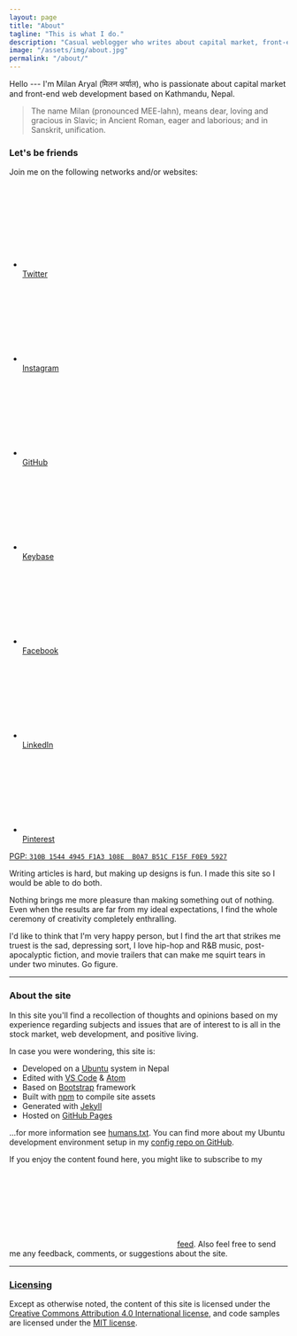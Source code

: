 ```yaml
---
layout: page
title: "About"
tagline: "This is what I do."
description: "Casual weblogger who writes about capital market, front-end web development, and positive living."
image: "/assets/img/about.jpg"
permalink: "/about/"
---
```


Hello --- I'm Milan Aryal (मिलन अर्याल), who is passionate about capital market and front-end web development based on Kathmandu, Nepal.

> The name Milan (pronounced MEE-lahn), means dear, loving and gracious in Slavic; in Ancient Roman, eager and laborious; and in Sanskrit, unification.

### Let's be friends

Join me on the following networks and/or websites:

<!-- Social links -->
<ul class="social-links">
  <li>
    <a rel="me" href="https://twitter.com/MilanAryal">
      <svg class="icon icon-twitter" aria-hidden="true"><use xlink:href="{{ site.icon_path }}#icon-twitter"></use></svg><br><span class="label">Twitter</span>
    </a>
  </li>
  <li>
     <a rel="me" href="https://instagram.com/MilanAryal">
       <svg class="icon icon-instagram" aria-hidden="true"><use xlink:href="{{ site.icon_path }}#icon-instagram"></use></svg><br><span class="label">Instagram</span>
    </a>
  </li>
  <li>
    <a rel="me" href="https://github.com/MilanAryal">
      <svg class="icon icon-github" aria-hidden="true"><use xlink:href="{{ site.icon_path }}#icon-github"></use></svg><br><span class="label">GitHub</span>
    </a>
  </li>
  <li>
    <a rel="me" href="https://keybase.io/milanaryal">
      <svg class="icon icon-keybase" aria-hidden="true"><use xlink:href="{{ site.icon_path }}#icon-keybase"></use></svg><br><span class="label">Keybase</span>
    </a>
  </li>
  <li>
    <a rel="me" href="https://facebook.com/considermilan">
      <svg class="icon icon-facebook" aria-hidden="true"><use xlink:href="{{ site.icon_path }}#icon-facebook"></use></svg><br><span class="label">Facebook</span>
    </a>
  </li>
  <li>
    <a rel="me" href="https://linkedin.com/in/MilanAryal">
      <svg class="icon icon-linkedin" aria-hidden="true"><use xlink:href="{{ site.icon_path }}#icon-linkedin"></use></svg><br><span class="label">LinkedIn</span>
    </a>
  </li>
  <li>
    <a rel="me" href="https://pinterest.com/MilanAryal">
      <svg class="icon icon-pinterest" aria-hidden="true"><use xlink:href="{{ site.icon_path }}#icon-pinterest"></use></svg><br><span class="label">Pinterest</span>
    </a>
  </li>
</ul>

<p class="pgp-key">
  <a href="https://keybase.io/milanaryal/key.asc">
    PGP: <code>310B 1544 4945 F1A3 108E  B0A7 B51C F15F F0E9 5927</code>
  </a>
</p>

Writing articles is hard, but making up designs is fun. I made this site so I would be able to do both.

Nothing brings me more pleasure than making something out of nothing. Even when the results are far from my ideal expectations, I find the whole ceremony of creativity completely enthralling.

I'd like to think that I'm very happy person, but I find the art that strikes me truest is the sad, depressing sort, I love hip-hop and R&B music, post-apocalyptic fiction, and movie trailers that can make me squirt tears in under two minutes. Go figure.

---

### About the site

In this site you'll find a recollection of thoughts and opinions based on my experience regarding subjects and issues that are of interest to is all in the stock market, web development, and positive living.

In case you were wondering, this site is:

* Developed on a [Ubuntu](https://www.ubuntu.com/) system in Nepal
* Edited with [VS Code](https://code.visualstudio.com/) & [Atom](https://atom.io/)
* Based on [Bootstrap](https://getbootstrap.com/) framework
* Built with [npm](https://www.npmjs.com/) to compile site assets
* Generated with [Jekyll](https://jekyllrb.com/)
* Hosted on [GitHub Pages](https://pages.github.com/)

...for more information see [humans.txt](/humans.txt). You can find more about my Ubuntu development environment setup in my [config repo on GitHub](https://github.com/MilanAryal/config).

If you enjoy the content found here, you might like to subscribe to my <svg class="icon icon-rss" aria-hidden="true"><use xlink:href="{{ site.icon_path }}#icon-rss"></use></svg> [feed](/feed.xml). Also feel free to send me any feedback, comments, or suggestions about the site.

---

### [Licensing](/fine-print/)

Except as otherwise noted, the content of this site is licensed under the <a rel="license cc:license" href="https://creativecommons.org/licenses/by/4.0/">Creative Commons Attribution 4.0 International license</a>, and code samples are licensed under the <a rel="license" href="https://raw.githubusercontent.com/MilanAryal/milanaryal.github.io/master/LICENSE">MIT license</a>.
